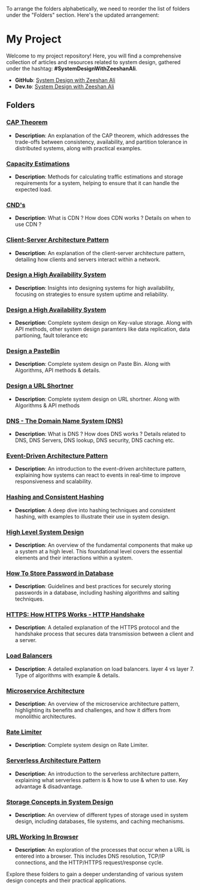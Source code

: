 To arrange the folders alphabetically, we need to reorder the list of folders under the "Folders" section. Here's the updated arrangement:

# My Project

Welcome to my project repository! Here, you will find a comprehensive collection of articles and resources related to system design, gathered under the hashtag: **#SystemDesignWithZeeshanAli**.

- **GitHub**: [System Design with Zeeshan Ali](https://github.com/ZeeshanAli-0704/SystemDesignWithZeeshanAli)
- **Dev.to**: [System Design with Zeeshan Ali](https://dev.to/t/systemdesignwithzeeshanali)

## Folders

### [CAP Theorem](./CAP_Theorem/)
- **Description**: An explanation of the CAP theorem, which addresses the trade-offs between consistency, availability, and partition tolerance in distributed systems, along with practical examples.

### [Capacity Estimations](./Capacity_Estimations/)
- **Description**: Methods for calculating traffic estimations and storage requirements for a system, helping to ensure that it can handle the expected load.

### [CND's](./CDN)
- **Description**: What is CDN ? How does CDN works ? Details on when to use CDN ?

### [Client-Server Architecture Pattern](./Client_Server_Architecture_Pattern/)
- **Description**: An explanation of the client-server architecture pattern, detailing how clients and servers interact within a network.

### [Design a High Availability System](./Design_a_High_Availability_System/)
- **Description**: Insights into designing systems for high availability, focusing on strategies to ensure system uptime and reliability.

### [Design a High Availability System](./Design_A_Key_Value_Store/)
- **Description**: Complete system design on Key-value storage. Along with API methods, other system design paramters like data replication, data partioning, fault tolerance etc

### [Design a PasteBin ](./Design_A_PasteBin/)
- **Description**: Complete system design on Paste Bin. Along with Algorithms, API methods & details.

### [Design a URL Shortner](./Design_A_URL_Shortening/)
- **Description**: Complete system design on URL shortner. Along with Algorithms & API methods

### [DNS - The Domain Name System (DNS)](./DNS)
- **Description**: What is DNS ? How does DNS works ? Details related to DNS, DNS Servers, DNS lookup, DNS security, DNS caching etc.

### [Event-Driven Architecture Pattern](./Event_Driven_Architecture_Pattern/)
- **Description**: An introduction to the event-driven architecture pattern, explaining how systems can react to events in real-time to improve responsiveness and scalability.

### [Hashing and Consistent Hashing](./Hashing_Consistent_Hashing/)
- **Description**: A deep dive into hashing techniques and consistent hashing, with examples to illustrate their use in system design.

### [High Level System Design](./High_Level_System_Design/)
- **Description**: An overview of the fundamental components that make up a system at a high level. This foundational level covers the essential elements and their interactions within a system.

### [How To Store Password in Database](./How_To_Store_Password_in_Database/)
- **Description**: Guidelines and best practices for securely storing passwords in a database, including hashing algorithms and salting techniques.

### [HTTPS: How HTTPS Works - HTTP Handshake](./Https_How_Https_Works/)
- **Description**: A detailed explanation of the HTTPS protocol and the handshake process that secures data transmission between a client and a server.

### [Load Balancers](./Load_Balancers/)
- **Description**: A detailed explanation on load balancers. layer 4 vs layer 7. Type of algorithms with example & details.  

### [Microservice Architecture](./Micro_Service_Architecture/)
- **Description**: An overview of the microservice architecture pattern, highlighting its benefits and challenges, and how it differs from monolithic architectures.

### [Rate Limiter](./Rate_Limiter/)
- **Description**: Complete system design on Rate Limiter.

### [Serverless Architecture Pattern](./Serverless_Architecture_Pattern)
- **Description**: An introduction to the serverless architecture pattern, explaining what serverless pattern is & how to use & when to use. Key advantage & disadvantage.

### [Storage Concepts in System Design](./Storage_Concepts_in_System_Design/)
- **Description**: An overview of different types of storage used in system design, including databases, file systems, and caching mechanisms.

### [URL Working In Browser](./URL_Working_In_Browser/)
- **Description**: An exploration of the processes that occur when a URL is entered into a browser. This includes DNS resolution, TCP/IP connections, and the HTTP/HTTPS request/response cycle.

Explore these folders to gain a deeper understanding of various system design concepts and their practical applications.
